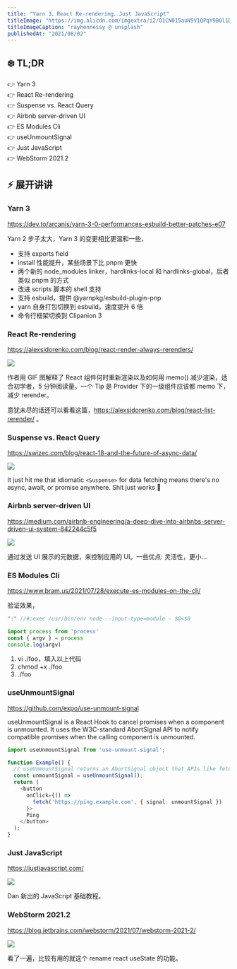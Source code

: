 ```yaml
---
title: "Yarn 3、React Re-rendering、Just JavaScript"
titleImage: "https://img.alicdn.com/imgextra/i2/O1CN015auNSV1QPqY9B0l1D_!!6000000001969-0-tps-1920-1277.jpg"
titleImageCaption: "rayhennessy @ unsplash"
publishedAt: "2021/08/02"
---
```


## ❄️ TL;DR

👉 Yarn 3<br />
👉 React Re-rendering<br />
👉 Suspense vs. React Query<br />
👉 Airbnb server-driven UI<br />
👉 ES Modules Cli<br />
👉 useUnmountSignal<br />
👉 Just JavaScript<br />
👉 WebStorm 2021.2<br />

## ⚡ 展开讲讲

### Yarn 3
https://dev.to/arcanis/yarn-3-0-performances-esbuild-better-patches-e07

Yarn 2 步子太大，Yarn 3 的变更相比更温和一些，

* 支持 exports field
* install 性能提升，某些场景下比 pnpm 更快
* 两个新的 node_modules linker，hardlinks-local 和 hardlinks-global，后者类似 pnpm 的方式
* 改进 scripts 脚本的 shell 支持
* 支持 esbuild，提供 @yarnpkg/esbuild-plugin-pnp
* yarn 自身打包切换到 esbuild，速度提升 6 倍
* 命令行框架切换到 Clipanion 3

### React Re-rendering
https://alexsidorenko.com/blog/react-render-always-rerenders/

![](https://img.alicdn.com/imgextra/i4/O1CN011OEajw1RjpRiMHAca_!!6000000002148-2-tps-1452-1036.png)

作者用 GIF 图解释了 React 组件何时重新渲染以及如何用 memo() 减少渲染，适合初学者，5 分钟阅读量。一个 Tip 是 Provider 下的一级组件应该都 memo 下，减少 rerender。

意犹未尽的话还可以看看这篇，https://alexsidorenko.com/blog/react-list-rerender/ 。

### Suspense vs. React Query
https://swizec.com/blog/react-18-and-the-future-of-async-data/

![](https://img.alicdn.com/imgextra/i1/O1CN01nFvTYE23ga28P7FXq_!!6000000007285-1-tps-800-709.gif)

It just hit me that idiomatic `<Suspense>` for data fetching means there's no async, await, or promise anywhere. Shit just works 🤯

### Airbnb server-driven UI
https://medium.com/airbnb-engineering/a-deep-dive-into-airbnbs-server-driven-ui-system-842244c5f5

![](https://img.alicdn.com/imgextra/i1/O1CN01aMAqwa1qlXJSHqJO0_!!6000000005536-2-tps-1600-946.png)

通过发送 UI 展示的元数据，来控制应用的 UI。一些优点: 灵活性，更小...

### ES Modules Cli
https://www.bram.us/2021/07/28/execute-es-modules-on-the-cli/

验证效果，

```ts
":" //#;exec /usr/bin/env node --input-type=module - $@<$0

import process from 'process'
const { argv } = process
console.log(argv)
```

1. vi ./foo，填入以上代码
2. chmod +x ./foo
3. ./foo


### useUnmountSignal
https://github.com/expo/use-unmount-signal

useUnmountSignal is a React Hook to cancel promises when a component is unmounted. It uses the W3C-standard AbortSignal API to notify compatible promises when the calling component is unmounted.

```ts
import useUnmountSignal from 'use-unmount-signal';

function Example() {
  // useUnmountSignal returns an AbortSignal object that APIs like fetch accept
  const unmountSignal = useUnmountSignal();
  return (
    <button
      onClick={() =>
        fetch('https://ping.example.com', { signal: unmountSignal })
      }>
      Ping
    </button>
  );
}
```

### Just JavaScript
https://justjavascript.com/

![](https://img.alicdn.com/imgextra/i2/O1CN01OCqfRV1G1RHgBNOvI_!!6000000000562-2-tps-1316-614.png)

Dan 新出的 JavaScript 基础教程。

### WebStorm 2021.2
https://blog.jetbrains.com/webstorm/2021/07/webstorm-2021-2/

![](https://img.alicdn.com/imgextra/i2/O1CN01Jce8ue1D0ZgjNQ5bd_!!6000000000154-1-tps-1400-700.gif)

看了一遍，比较有用的就这个 rename react useState 的功能。
